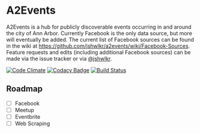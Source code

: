 # A2Events

A2Events is a hub for publicly discoverable events occurring in and around the city of Ann Arbor. Currently Facebook is the only data source, but more will eventually be added. The current list of Facebook sources can be found in the wiki at <https://github.com/jshwlkr/a2events/wiki/Facebook-Sources>. Feature requests and edits (including additional Facebook sources) can be made via the issue tracker or via [@jshwlkr](https://twitter.com/jshwlkr).

[![Code Climate](https://codeclimate.com/github/jshwlkr/a2events/badges/gpa.svg)](https://codeclimate.com/github/jshwlkr/a2events)
[![Codacy Badge](https://api.codacy.com/project/badge/Grade/23b7f28c009e4461bb0cb2c7a2fecf98)](https://www.codacy.com/app/jshwlkr/a2events?utm_source=github.com&amp;utm_medium=referral&amp;utm_content=jshwlkr/a2events&amp;utm_campaign=Badge_Grade)
[![Build Status](https://travis-ci.org/jshwlkr/a2events.svg?branch=master)](https://travis-ci.org/jshwlkr/a2events)

## Roadmap

- [ ] Facebook
- [ ] Meetup
- [ ] Eventbrite
- [ ] Web Scraping
